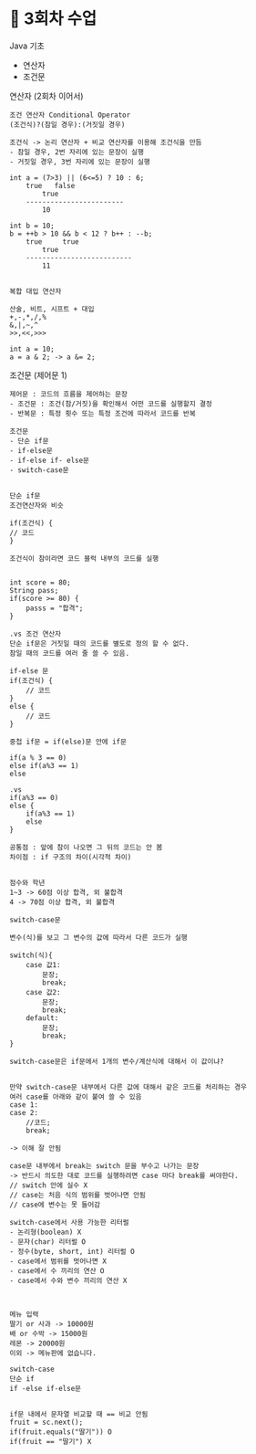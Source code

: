 # 📅 3회차 수업

Java 기초

- 연산자
- 조건문


연산자 (2회차 이어서)

	조건 연산자 Conditional Operator
	(조건식)?(참일 경우):(거짓일 경우)

	조건식 -> 논리 연산자 + 비교 연산자를 이용해 조건식을 만듬
	- 참일 경우, 2번 자리에 있는 문장이 실행
	- 거짓일 경우, 3번 자리에 있는 문장이 실행

	int a = (7>3) || (6<=5) ? 10 : 6;
		true   false
			true
		------------------------
			10

	int b = 10;
	b = ++b > 10 && b < 12 ? b++ : --b;
		true	 true
			true
		--------------------------
			11


	복합 대입 연산자

	산술, 비트, 시프트 + 대입
	+,-,*,/,%
	&,|,~,^
	>>,<<,>>>

	int a = 10;
	a = a & 2; -> a &= 2;



조건문 (제어문 1)

	제어문 : 코드의 흐름을 제어하는 문장
	- 조건문 : 조건(참/거짓)을 확인해서 어떤 코드를 실행할지 결정
	- 반복문 : 특정 횟수 또는 특정 조건에 따라서 코드를 반복

	조건문
	- 단순 if문
	- if-else문
	- if-else if- else문
	- switch-case문


	단순 if문
	조건연산자와 비슷

	if(조건식) {
	// 코드
	}

	조건식이 참이라면 코드 블럭 내부의 코드를 실행


	int score = 80;
	String pass;
	if(score >= 80) {
		passs = "합격";
	}

	.vs 조건 연산자
	단순 if문은 거짓일 때의 코드를 별도로 정의 할 수 없다.
	참일 때의 코드를 여러 줄 쓸 수 있음.

	if-else 문
	if(조건식) {
		// 코드
	}
	else {
		// 코드
	}

	중첩 if문 = if(else)문 안에 if문

	if(a % 3 == 0)
	else if(a%3 == 1)
	else

	.vs
	if(a%3 == 0)
	else {
		if(a%3 == 1)	
		else
	}

	공통점 : 앞에 참이 나오면 그 뒤의 코드는 안 봄
	차이점 : if 구조의 차이(시각적 차이)


	점수와 학년
	1~3 -> 60점 이상 합격, 외 불합격
	4 -> 70점 이상 합격, 외 불합격

	switch-case문

	변수(식)를 보고 그 변수의 값에 따라서 다른 코드가 실행

	switch(식){
		case 값1:
			문장;
			break;
		case 값2:
			문장;
			break;
		default:
			문장;
			break;
	}

	switch-case문은 if문에서 1개의 변수/계산식에 대해서 이 값이냐?


	만약 switch-case문 내부에서 다른 값에 대해서 같은 코드를 처리하는 경우
	여러 case를 아래와 같이 붙여 쓸 수 있음
	case 1:
	case 2:
		//코드;
		break;

	-> 이해 잘 안됨

	case문 내부에서 break는 switch 문을 부수고 나가는 문장
	-> 반드시 의도한 대로 코드를 실행하려면 case 마다 break를 써야한다.
	// switch 안에 실수 X
	// case는 처음 식의 범위를 벗어나면 안됨
	// case에 변수는 못 들어감

	switch-case에서 사용 가능한 리터럴
	- 논리형(boolean) X
	- 문자(char) 리터럴 O
	- 정수(byte, short, int) 리터럴 O
	- case에서 범위를 멋어나면 X
	- case에서 수 끼리의 연산 O
	- case에서 수와 변수 끼리의 연산 X



	메뉴 입력
	딸기 or 사과 -> 10000원
	배 or 수박 -> 15000원
	레몬 -> 20000원
	이외 -> 메뉴판에 없습니다.

	switch-case
	단순 if
	if -else if-else문


	if문 내에서 문자열 비교할 때 == 비교 안됨
	fruit = sc.next();
	if(fruit.equals("딸기")) O
	if(fruit == "딸기") X